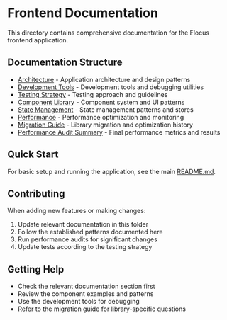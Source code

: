 # Frontend Documentation

This directory contains comprehensive documentation for the Flocus frontend application.

## Documentation Structure

- [Architecture](./architecture.md) - Application architecture and design patterns
- [Development Tools](./development-tools.md) - Development tools and debugging utilities
- [Testing Strategy](./testing.md) - Testing approach and guidelines
- [Component Library](./components.md) - Component system and UI patterns
- [State Management](./state-management.md) - State management patterns and stores
- [Performance](./performance.md) - Performance optimization and monitoring
- [Migration Guide](./migration-guide.md) - Library migration and optimization history
- [Performance Audit Summary](./performance-audit-summary.md) - Final performance metrics and results

## Quick Start

For basic setup and running the application, see the main [README.md](../README.md).

## Contributing

When adding new features or making changes:

1. Update relevant documentation in this folder
2. Follow the established patterns documented here
3. Run performance audits for significant changes
4. Update tests according to the testing strategy

## Getting Help

- Check the relevant documentation section first
- Review the component examples and patterns
- Use the development tools for debugging
- Refer to the migration guide for library-specific questions
